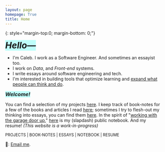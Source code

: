 ```yaml
---
layout: page
homepage: True
title: Home
---
```


{: style="margin-top:0; margin-bottom: 0;"}

<h1 style="background-color: #00ffef40;display: inline;"><em>Hello—</em></h1>

- I'm Caleb. I work as a Software Engineer. And sometimes an essayist too.
- I work on _Data_, and _Front-end_ systems.
- I write essays around software engineering and tech.
- I'm interested in building tools that optimize learning and [expand what people can think and do](https://numinous.productions/ttft/).

<h3 style="background-color: #00ffef40;display: inline;"><em>Welcome!</em></h3>

You can find a selection of my projects [here](/projects/). I keep track of book-notes for a few of the books and articles I read [here](/booknotes/); sometimes I try to flesh-out my thinking into essays, you can find them [here](/essays/). In the spirit of "[working with the garage door up](https://notes.andymatuschak.org/Work_with_the_garage_door_up)," [here](/notes/) is my (slapdash) public notebook. And my resume! _(This website is a work-in-progress)_

<span style="font-size: 0.9em;text-align: right !important;"><a href="/projects/" style="text-decoration: none;">PROJECTS</a> | <a href="/booknotes/" style="text-decoration: none;">BOOK-NOTES</a> | <a href="/essays/" style="text-decoration: none;">ESSAYS</a> | <a href="/notes/" style="text-decoration: none;">NOTEBOOK</a> | <a href="/resume.pdf/" style="text-decoration: none;">RESUME</a></span>


📩: [Email me](mailto:dco2.caleb@gmail.com).  